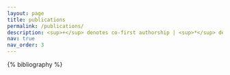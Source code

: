 ```yaml
---
layout: page
title: publications
permalink: /publications/
description: <sup>+</sup> denotes co-first authorship | <sup>*</sup> denotes corresponding authorship
nav: true
nav_order: 3
---
```


<!-- _pages/publications.md -->
<div class="publications">

{% bibliography %}


</div>

